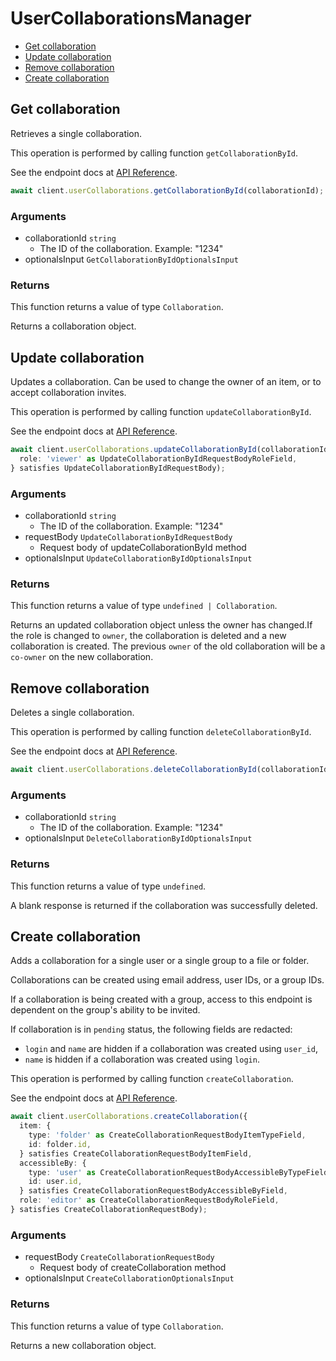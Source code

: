 # UserCollaborationsManager

- [Get collaboration](#get-collaboration)
- [Update collaboration](#update-collaboration)
- [Remove collaboration](#remove-collaboration)
- [Create collaboration](#create-collaboration)

## Get collaboration

Retrieves a single collaboration.

This operation is performed by calling function `getCollaborationById`.

See the endpoint docs at
[API Reference](https://developer.box.com/reference/get-collaborations-id/).

<!-- sample get_collaborations_id -->

```ts
await client.userCollaborations.getCollaborationById(collaborationId);
```

### Arguments

- collaborationId `string`
  - The ID of the collaboration. Example: "1234"
- optionalsInput `GetCollaborationByIdOptionalsInput`

### Returns

This function returns a value of type `Collaboration`.

Returns a collaboration object.

## Update collaboration

Updates a collaboration.
Can be used to change the owner of an item, or to
accept collaboration invites.

This operation is performed by calling function `updateCollaborationById`.

See the endpoint docs at
[API Reference](https://developer.box.com/reference/put-collaborations-id/).

<!-- sample put_collaborations_id -->

```ts
await client.userCollaborations.updateCollaborationById(collaborationId, {
  role: 'viewer' as UpdateCollaborationByIdRequestBodyRoleField,
} satisfies UpdateCollaborationByIdRequestBody);
```

### Arguments

- collaborationId `string`
  - The ID of the collaboration. Example: "1234"
- requestBody `UpdateCollaborationByIdRequestBody`
  - Request body of updateCollaborationById method
- optionalsInput `UpdateCollaborationByIdOptionalsInput`

### Returns

This function returns a value of type `undefined | Collaboration`.

Returns an updated collaboration object unless the owner has changed.If the role is changed to `owner`, the collaboration is deleted
and a new collaboration is created. The previous `owner` of
the old collaboration will be a `co-owner` on the new collaboration.

## Remove collaboration

Deletes a single collaboration.

This operation is performed by calling function `deleteCollaborationById`.

See the endpoint docs at
[API Reference](https://developer.box.com/reference/delete-collaborations-id/).

<!-- sample delete_collaborations_id -->

```ts
await client.userCollaborations.deleteCollaborationById(collaborationId);
```

### Arguments

- collaborationId `string`
  - The ID of the collaboration. Example: "1234"
- optionalsInput `DeleteCollaborationByIdOptionalsInput`

### Returns

This function returns a value of type `undefined`.

A blank response is returned if the collaboration was
successfully deleted.

## Create collaboration

Adds a collaboration for a single user or a single group to a file
or folder.

Collaborations can be created using email address, user IDs, or a
group IDs.

If a collaboration is being created with a group, access to
this endpoint is dependent on the group's ability to be invited.

If collaboration is in `pending` status, the following fields
are redacted:

- `login` and `name` are hidden if a collaboration was created
  using `user_id`,
- `name` is hidden if a collaboration was created using `login`.

This operation is performed by calling function `createCollaboration`.

See the endpoint docs at
[API Reference](https://developer.box.com/reference/post-collaborations/).

<!-- sample post_collaborations -->

```ts
await client.userCollaborations.createCollaboration({
  item: {
    type: 'folder' as CreateCollaborationRequestBodyItemTypeField,
    id: folder.id,
  } satisfies CreateCollaborationRequestBodyItemField,
  accessibleBy: {
    type: 'user' as CreateCollaborationRequestBodyAccessibleByTypeField,
    id: user.id,
  } satisfies CreateCollaborationRequestBodyAccessibleByField,
  role: 'editor' as CreateCollaborationRequestBodyRoleField,
} satisfies CreateCollaborationRequestBody);
```

### Arguments

- requestBody `CreateCollaborationRequestBody`
  - Request body of createCollaboration method
- optionalsInput `CreateCollaborationOptionalsInput`

### Returns

This function returns a value of type `Collaboration`.

Returns a new collaboration object.

